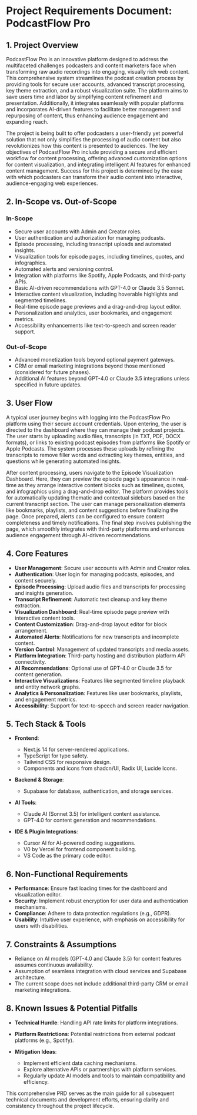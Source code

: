 # Project Requirements Document: PodcastFlow Pro

## 1. Project Overview

PodcastFlow Pro is an innovative platform designed to address the multifaceted challenges podcasters and content marketers face when transforming raw audio recordings into engaging, visually rich web content. This comprehensive system streamlines the podcast creation process by providing tools for secure user accounts, advanced transcript processing, key theme extraction, and a robust visualization suite. The platform aims to save users time and labor by simplifying content refinement and presentation. Additionally, it integrates seamlessly with popular platforms and incorporates AI-driven features to facilitate better management and repurposing of content, thus enhancing audience engagement and expanding reach.

The project is being built to offer podcasters a user-friendly yet powerful solution that not only simplifies the processing of audio content but also revolutionizes how this content is presented to audiences. The key objectives of PodcastFlow Pro include providing a secure and efficient workflow for content processing, offering advanced customization options for content visualization, and integrating intelligent AI features for enhanced content management. Success for this project is determined by the ease with which podcasters can transform their audio content into interactive, audience-engaging web experiences.

## 2. In-Scope vs. Out-of-Scope

### In-Scope

*   Secure user accounts with Admin and Creator roles.
*   User authentication and authorization for managing podcasts.
*   Episode processing, including transcript uploads and automated insights.
*   Visualization tools for episode pages, including timelines, quotes, and infographics.
*   Automated alerts and versioning control.
*   Integration with platforms like Spotify, Apple Podcasts, and third-party APIs.
*   Basic AI-driven recommendations with GPT-4.0 or Claude 3.5 Sonnet.
*   Interactive content visualization, including hoverable highlights and segmented timelines.
*   Real-time episode page previews and a drag-and-drop layout editor.
*   Personalization and analytics, user bookmarks, and engagement metrics.
*   Accessibility enhancements like text-to-speech and screen reader support.

### Out-of-Scope

*   Advanced monetization tools beyond optional payment gateways.
*   CRM or email marketing integrations beyond those mentioned (considered for future phases).
*   Additional AI features beyond GPT-4.0 or Claude 3.5 integrations unless specified in future updates.

## 3. User Flow

A typical user journey begins with logging into the PodcastFlow Pro platform using their secure account credentials. Upon entering, the user is directed to the dashboard where they can manage their podcast projects. The user starts by uploading audio files, transcripts (in TXT, PDF, DOCX formats), or links to existing podcast episodes from platforms like Spotify or Apple Podcasts. The system processes these uploads by refining the transcripts to remove filler words and extracting key themes, entities, and questions while generating automated insights.

After content processing, users navigate to the Episode Visualization Dashboard. Here, they can preview the episode page's appearance in real-time as they arrange interactive content blocks such as timelines, quotes, and infographics using a drag-and-drop editor. The platform provides tools for automatically updating thematic and contextual sidebars based on the current transcript section. The user can manage personalization elements like bookmarks, playlists, and content suggestions before finalizing the page. Once prepared, alerts can be configured to ensure content completeness and timely notifications. The final step involves publishing the page, which smoothly integrates with third-party platforms and enhances audience engagement through AI-driven recommendations.

## 4. Core Features

*   **User Management**: Secure user accounts with Admin and Creator roles.
*   **Authentication**: User login for managing podcasts, episodes, and content securely.
*   **Episode Processing**: Upload audio files and transcripts for processing and insights generation.
*   **Transcript Refinement**: Automatic text cleanup and key theme extraction.
*   **Visualization Dashboard**: Real-time episode page preview with interactive content tools.
*   **Content Customization**: Drag-and-drop layout editor for block arrangement.
*   **Automated Alerts**: Notifications for new transcripts and incomplete content.
*   **Version Control**: Management of updated transcripts and media assets.
*   **Platform Integration**: Third-party hosting and distribution platform API connectivity.
*   **AI Recommendations**: Optional use of GPT-4.0 or Claude 3.5 for content generation.
*   **Interactive Visualizations**: Features like segmented timeline playback and entity network graphs.
*   **Analytics & Personalization**: Features like user bookmarks, playlists, and engagement metrics.
*   **Accessibility**: Support for text-to-speech and screen reader navigation.

## 5. Tech Stack & Tools

*   **Frontend**:

    *   Next.js 14 for server-rendered applications.
    *   TypeScript for type safety.
    *   Tailwind CSS for responsive design.
    *   Components and icons from shadcn/UI, Radix UI, Lucide Icons.

*   **Backend & Storage**:

    *   Supabase for database, authentication, and storage services.

*   **AI Tools**:

    *   Claude AI (Sonnet 3.5) for intelligent content assistance.
    *   GPT-4.0 for content generation and recommendations.

*   **IDE & Plugin Integrations**:

    *   Cursor AI for AI-powered coding suggestions.
    *   V0 by Vercel for frontend component building.
    *   VS Code as the primary code editor.

## 6. Non-Functional Requirements

*   **Performance**: Ensure fast loading times for the dashboard and visualization editor.
*   **Security**: Implement robust encryption for user data and authentication mechanisms.
*   **Compliance**: Adhere to data protection regulations (e.g., GDPR).
*   **Usability**: Intuitive user experience, with emphasis on accessibility for users with disabilities.

## 7. Constraints & Assumptions

*   Reliance on AI models (GPT-4.0 and Claude 3.5) for content features assumes continuous availability.
*   Assumption of seamless integration with cloud services and Supabase architecture.
*   The current scope does not include additional third-party CRM or email marketing integrations.

## 8. Known Issues & Potential Pitfalls

*   **Technical Hurdle**: Handling API rate limits for platform integrations.

*   **Platform Restrictions**: Potential restrictions from external podcast platforms (e.g., Spotify).

*   **Mitigation Ideas**:

    *   Implement efficient data caching mechanisms.
    *   Explore alternative APIs or partnerships with platform services.
    *   Regularly update AI models and tools to maintain compatibility and efficiency.

This comprehensive PRD serves as the main guide for all subsequent technical documents and development efforts, ensuring clarity and consistency throughout the project lifecycle.
